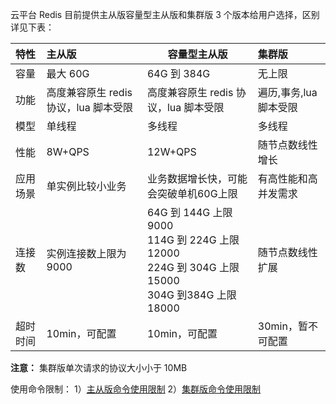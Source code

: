 云平台 Redis 目前提供主从版容量型主从版和集群版 3 个版本给用户选择，区别详见下表：

|特性|主从版|  容量型主从版  | 集群版 |
|:--|:--|----|:--|
|容量|最大 60G| 64G 到 384G  |无上限|
|功能|高度兼容原生 redis 协议，lua 脚本受限|  高度兼容原生 redis 协议，lua 脚本受限  |遍历,事务,lua 脚本受限|
|模型|单线程| 多线程   |多线程|
|性能|8W+QPS| 12W+QPS |随节点数线性增长|
|应用场景|单实例比较小业务|业务数据增长快，可能会突破单机60G上限 | 有高性能和高并发需求|
|连接数|实例连接数上限为 9000|   64G 到 144G 上限 9000<br>114G 到 224G 上限 12000<br>224G 到 304G 上限15000<br>304G 到384G 上限 18000     | 随节点数线性扩展 |
|超时时间|10min，可配置|  10min，可配置           |30min，暂不可配置 |

**注意：**
集群版单次请求的协议大小小于 10MB

使用命令限制：
1）[主从版命令使用限制](http://tce.fsphere.cn/document/product/239/4073)
2）[集群版命令使用限制](http://tce.fsphere.cn/document/product/239/11988)